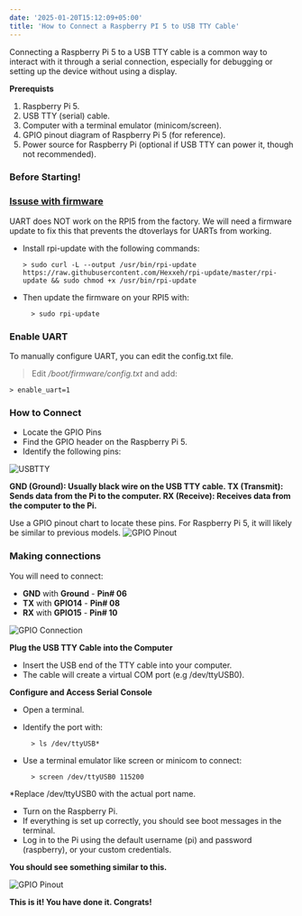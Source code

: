 ```yaml
---
date: '2025-01-20T15:12:09+05:00'
title: 'How to Connect a Raspberry PI 5 to USB TTY Cable'
---
```


Connecting a Raspberry Pi 5 to a USB TTY cable is a common way to interact with it through a serial connection, especially for debugging or setting up the device without using a display.

**Prerequists**
1. Raspberry Pi 5.
2. USB TTY (serial) cable.
3. Computer with a terminal emulator (minicom/screen).
4. GPIO pinout diagram of Raspberry Pi 5 (for reference).
4. Power source for Raspberry Pi (optional if USB TTY can power it, though not recommended).

### **Before Starting!**

### **[Issuse with firmware](https://forums.raspberrypi.com/viewtopic.php?t=361397#p2171244)**
 

UART does NOT work on the RPI5 from the factory. We will need a firmware update to fix this that prevents the dtoverlays for UARTs from working.

- Install rpi-update with the following commands:

      > sudo curl -L --output /usr/bin/rpi-update https://raw.githubusercontent.com/Hexxeh/rpi-update/master/rpi-update && sudo chmod +x /usr/bin/rpi-update

- Then update the firmware on your RPI5 with:

        > sudo rpi-update

### **Enable UART**

To manually configure UART, you can edit the config.txt file.
>Edit */boot/firmware/config.txt* and add:

    > enable_uart=1     


### **How to Connect**

- Locate the GPIO Pins
- Find the GPIO header on the Raspberry Pi 5.
- Identify the following pins:

![USBTTY](/rpiotty.png#center)

**GND (Ground): Usually black wire on the USB TTY cable.
TX (Transmit): Sends data from the Pi to the computer.
RX (Receive): Receives data from the computer to the Pi.**

Use a GPIO pinout chart to locate these pins. For Raspberry Pi 5, it will likely be similar to previous models.
![GPIO Pinout](/RPI5_PINOUT.png#center)

### **Making connections**

You will need to connect:

- **GND** with **Ground** - **Pin# 06**
- **TX** with **GPIO14** - **Pin# 08**
- **RX** with **GPIO15** - **Pin# 10**

![GPIO Connection](/hpio.png#center)
 
**Plug the USB TTY Cable into the Computer**

- Insert the USB end of the TTY cable into your computer.
- The cable will create a virtual COM port (e.g /dev/ttyUSB0).

**Configure and Access Serial Console**

- Open a terminal.
- Identify the port with:

        > ls /dev/ttyUSB*

- Use a terminal emulator like screen or minicom to connect:

        > screen /dev/ttyUSB0 115200

*Replace /dev/ttyUSB0 with the actual port name.

- Turn on the Raspberry Pi.
- If everything is set up correctly, you should see boot messages in the terminal.
- Log in to the Pi using the default username (pi) and password (raspberry), or your custom credentials.


**You should see something similar to this.**

![GPIO Pinout](/pic-selected-250120-1633-59.png)

**This is it! You have done it. Congrats!**




